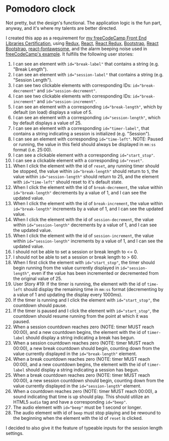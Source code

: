 # Pomodoro clock

Not pretty, but the design's functional. The application logic is the fun part, anyway, and it's where my talents are better directed.

I created this app as a requirement for [my freeCodeCamp Front End Libraries Certification](https://www.freecodecamp.org/certification/tywmick/front-end-libraries), using [Redux](https://redux.js.org/), [React](https://reactjs.org/), [React Redux](https://react-redux.js.org/), [Bootstrap](https://getbootstrap.com/), [React Bootstrap](https://react-bootstrap.netlify.com/), [react-fontawesome](https://github.com/FortAwesome/react-fontawesome), and the alarm beeping noise used in [freeCodeCamp's example](https://codepen.io/freeCodeCamp/pen/XpKrrW?editors=0010). It fulfills the following user stories:

1.  I can see an element with `id="break-label"` that contains a string (e.g. "Break Length").
2.  I can see an element with `id="session-label"` that contains a string (e.g. "Session Length").
3.  I can see two clickable elements with corresponding IDs: `id="break-decrement"` and `id="session-decrement"`.
4.  I can see two clickable elements with corresponding IDs: `id="break-increment"` and `id="session-increment"`.
5.  I can see an element with a corresponding `id="break-length"`, which by default (on load) displays a value of 5.
6.  I can see an element with a corresponding `id="session-length"`, which by default displays a value of 25.
7.  I can see an element with a corresponding `id="timer-label"`, that contains a string indicating a session is initialized (e.g. "Session").
8.  I can see an element with corresponding `id="time-left"`. NOTE: Paused or running, the value in this field should always be displayed in `mm:ss` format (i.e. 25:00).
9.  I can see a clickable element with a corresponding `id="start_stop"`.
10.  I can see a clickable element with a corresponding `id="reset"`.
11.  When I click the element with the id of `reset`, any running timer should be stopped, the value within `id="break-length"` should return to `5`, the value within `id="session-length"` should return to 25, and the element with `id="time-left"` should reset to it's default state.
12.  When I click the element with the id of `break-decrement`, the value within `id="break-length"` decrements by a value of 1, and I can see the updated value.
13.  When I click the element with the id of `break-increment`, the value within `id="break-length"` increments by a value of 1, and I can see the updated value.
14.  When I click the element with the id of `session-decrement`, the value within `id="session-length"` decrements by a value of 1, and I can see the updated value.
15.  When I click the element with the id of `session-increment`, the value within `id="session-length"` increments by a value of 1, and I can see the updated value.
16.  I should not be able to set a session or break length to <= 0.
17.  I should not be able to set a session or break length to > 60.
18.  When I first click the element with `id="start_stop"`, the timer should begin running from the value currently displayed in `id="session-length"`, even if the value has been incremented or decremented from the original value of 25.
19.  User Story #19: If the timer is running, the element with the id of `time-left` should display the remaining time in `mm:ss` format (decrementing by a value of 1 and updating the display every 1000ms).
20.  If the timer is running and I click the element with `id="start_stop"`, the countdown should pause.
21.  If the timer is paused and I click the element with `id="start_stop"`, the countdown should resume running from the point at which it was paused.
22.  When a session countdown reaches zero (NOTE: timer MUST reach 00:00), and a new countdown begins, the element with the id of `timer-label` should display a string indicating a break has begun.
23.  When a session countdown reaches zero (NOTE: timer MUST reach 00:00), a new break countdown should begin, counting down from the value currently displayed in the `id="break-length"` element.
24.  When a break countdown reaches zero (NOTE: timer MUST reach 00:00), and a new countdown begins, the element with the id of `timer-label` should display a string indicating a session has begun.
25.  When a break countdown reaches zero (NOTE: timer MUST reach 00:00), a new session countdown should begin, counting down from the value currently displayed in the `id="session-length"` element.
26.  When a countdown reaches zero (NOTE: timer MUST reach 00:00), a sound indicating that time is up should play. This should utilize an HTML5 `audio` tag and have a corresponding `id="beep"`.
27.  The audio element with `id="beep"` must be 1 second or longer.
28.  The audio element with id of `beep` must stop playing and be rewound to the beginning when the element with the id of `reset` is clicked.

I decided to also give it the feature of typeable inputs for the session length settings.